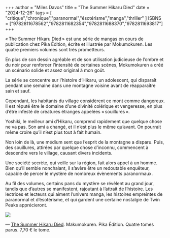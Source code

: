 +++
author = "Miles Davos"
title = "The Summer Hikaru Died"
date = "2024-12-26"
tags = [
   "critique","chronique","paranormal","ésotérisme","manga","thriller"
]
ISBNS = ["9782811678562","9782811682354","9782811688370","9782811693817"]
+++

« The Summer Hikaru Died » est une série de mangas en cours de publication chez Pika Édition, écrite et illustrée par Mokumokuren. Les quatre premiers volumes sont très prometteurs.

En plus de son dessin agréable et de son utilisation judicieuse de l’ombre et du noir pour renforcer l’intensité de certaines scènes, Mokumokuren a créé un scénario solide et assez original à mon goût.

La série se concentre sur l’histoire d’Hikaru, un adolescent, qui disparaît pendant une semaine dans une montagne voisine avant de réapparaître sain et sauf.

Cependant, les habitants du village considèrent ce mont comme dangereux. Il est réputé être le domaine d’une divinité colérique et vengeresse, en plus d’être infesté de créatures étranges appelées « souillures ».

Yoshiki, le meilleur ami d’Hikaru, comprend rapidement que quelque chose ne va pas. Son ami a changé, et il n’est plus le même qu’avant. On pourrait même croire qu’il n’est plus tout à fait humain.

Non loin de là, une médium sent que l’esprit de la montagne a disparu. Puis, des souillures, attirées par quelque chose d’inconnu, commencent à descendre vers le village, causant divers incidents.

Une société secrète, qui veille sur la région, fait alors appel à un homme. Bien qu’il semble nonchalant, il s’avère être un redoutable enquêteur, capable de percer le mystère de nombreux évènements paranormaux.

Au fil des volumes, certains pans du mystère se révèlent au grand jour, tandis que d’autres se manifestent, rajoutant à l’attrait de l’histoire. Les lectrices et lecteurs qui aiment l’univers manga, les histoires empreintes de paranormal et d’ésotérisme, et qui gardent une certaine nostalgie de Twin Peaks apprécieront.

![](/images/the-summer-hikaru-died.jpeg)

—
[The Summer Hikaru Died](https://www.pika.fr/livres-series-summer-hikaru-died/). Makumokuren. Pika Édition. Quatre tomes parus. 7,70 € le tome.
